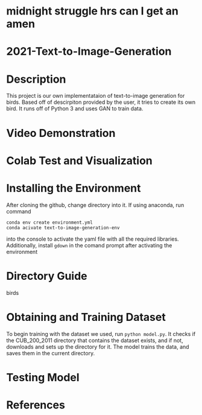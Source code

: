 # midnight struggle hrs can I get an amen

# 2021-Text-to-Image-Generation
# Description
This project is our own implementataion of text-to-image generation for birds. Based off of descirpiton provided by the user, it tries to create its own bird. It runs off of Python 3 and uses GAN to train data.
# Video Demonstration

# Colab Test and Visualization

# Installing the Environment
After cloning the github, change directory into it. If using anaconda, run command 
```
conda env create environment.yml
conda acivate text-to-image-generation-env
``` 
into the console to activate the yaml file with all the required libraries. Additionally, install `gdown` in the comand prompt after activating the environment 
# Directory Guide
birds


# Obtaining and Training Dataset
To begin training with the dataset we used, run `python model.py`. It checks if the CUB_200_2011 directory that contains the dataset exists, and if not, downloads and sets up the directory for it. The model trains the data, and saves them in the current directory.
# Testing Model

# References
